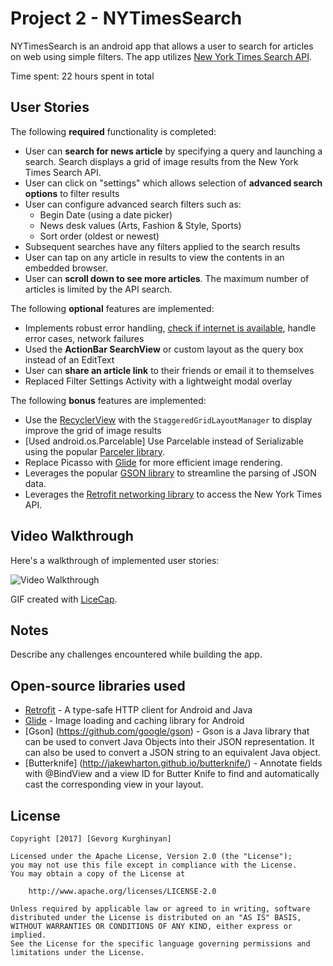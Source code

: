 # Project 2 - NYTimesSearch

NYTimesSearch is an android app that allows a user to search for articles on web using simple filters. The app utilizes [New York Times Search API](http://developer.nytimes.com/docs/read/article_search_api_v2).

Time spent: 22 hours spent in total

## User Stories

The following **required** functionality is completed:

* User can **search for news article** by specifying a query and launching a search. Search displays a grid of image results from the New York Times Search API.
* User can click on "settings" which allows selection of **advanced search options** to filter results
* User can configure advanced search filters such as:
  * Begin Date (using a date picker)
  * News desk values (Arts, Fashion & Style, Sports)
  * Sort order (oldest or newest)
* Subsequent searches have any filters applied to the search results
* User can tap on any article in results to view the contents in an embedded browser.
* User can **scroll down to see more articles**. The maximum number of articles is limited by the API search.

The following **optional** features are implemented:

* Implements robust error handling, [check if internet is available](http://guides.codepath.com/android/Sending-and-Managing-Network-Requests#checking-for-network-connectivity), handle error cases, network failures
* Used the **ActionBar SearchView** or custom layout as the query box instead of an EditText
* User can **share an article link** to their friends or email it to themselves
* Replaced Filter Settings Activity with a lightweight modal overlay

The following **bonus** features are implemented:

* Use the [RecyclerView](http://guides.codepath.com/android/Using-the-RecyclerView) with the `StaggeredGridLayoutManager` to display improve the grid of image results
* [Used android.os.Parcelable] Use Parcelable instead of Serializable using the popular [Parceler library](http://guides.codepath.com/android/Using-Parceler).
* Replace Picasso with [Glide](http://inthecheesefactory.com/blog/get-to-know-glide-recommended-by-google/en) for more efficient image rendering.
* Leverages the popular [GSON library](http://guides.codepath.com/android/Using-Android-Async-Http-Client#decoding-with-gson-library) to streamline the parsing of JSON data.
* Leverages the [Retrofit networking library](http://guides.codepath.com/android/Consuming-APIs-with-Retrofit) to access the New York Times API.

## Video Walkthrough

Here's a walkthrough of implemented user stories:

<img src='https://i.imgur.com/1p6ceHL.gif' title='Video Walkthrough' width='' alt='Video Walkthrough' />

GIF created with [LiceCap](http://www.cockos.com/licecap/).

## Notes

Describe any challenges encountered while building the app.

## Open-source libraries used

- [Retrofit](http://square.github.io/retrofit/) - A type-safe HTTP client for Android and Java
- [Glide](https://github.com/bumptech/glide/) - Image loading and caching library for Android
- [Gson] (https://github.com/google/gson) - Gson is a Java library that can be used to convert Java Objects into their JSON representation. It can also be used to convert a JSON string to an equivalent Java object.
- [Butterknife] (http://jakewharton.github.io/butterknife/) - Annotate fields with @BindView and a view ID for Butter Knife to find and automatically cast the corresponding view in your layout.

## License

    Copyright [2017] [Gevorg Kurghinyan]

    Licensed under the Apache License, Version 2.0 (the "License");
    you may not use this file except in compliance with the License.
    You may obtain a copy of the License at

        http://www.apache.org/licenses/LICENSE-2.0

    Unless required by applicable law or agreed to in writing, software
    distributed under the License is distributed on an "AS IS" BASIS,
    WITHOUT WARRANTIES OR CONDITIONS OF ANY KIND, either express or implied.
    See the License for the specific language governing permissions and
    limitations under the License.
